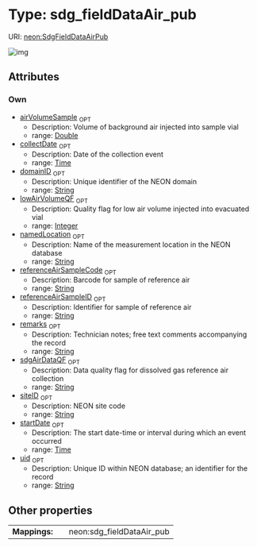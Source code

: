
# Type: sdg_fieldDataAir_pub




URI: [neon:SdgFieldDataAirPub](https://data.neonscience.org/SdgFieldDataAirPub)


![img](http://yuml.me/diagram/nofunky;dir:TB/class/[SdgFieldDataAirPub&#124;uid:string%20%3F;domainID:string%20%3F;siteID:string%20%3F;remarks:string%20%3F;collectDate:time%20%3F;startDate:time%20%3F;referenceAirSampleID:string%20%3F;airVolumeSample:double%20%3F;lowAirVolumeQF:integer%20%3F;namedLocation:string%20%3F;referenceAirSampleCode:string%20%3F;sdgAirDataQF:string%20%3F])

## Attributes


### Own

 * [airVolumeSample](airVolumeSample.md)  <sub>OPT</sub>
    * Description: Volume of background air injected into sample vial
    * range: [Double](types/Double.md)
 * [collectDate](collectDate.md)  <sub>OPT</sub>
    * Description: Date of the collection event
    * range: [Time](types/Time.md)
 * [domainID](domainID.md)  <sub>OPT</sub>
    * Description: Unique identifier of the NEON domain
    * range: [String](types/String.md)
 * [lowAirVolumeQF](lowAirVolumeQF.md)  <sub>OPT</sub>
    * Description: Quality flag for low air volume injected into evacuated vial
    * range: [Integer](types/Integer.md)
 * [namedLocation](namedLocation.md)  <sub>OPT</sub>
    * Description: Name of the measurement location in the NEON database
    * range: [String](types/String.md)
 * [referenceAirSampleCode](referenceAirSampleCode.md)  <sub>OPT</sub>
    * Description: Barcode for sample of reference air
    * range: [String](types/String.md)
 * [referenceAirSampleID](referenceAirSampleID.md)  <sub>OPT</sub>
    * Description: Identifier for sample of reference air
    * range: [String](types/String.md)
 * [remarks](remarks.md)  <sub>OPT</sub>
    * Description: Technician notes; free text comments accompanying the record
    * range: [String](types/String.md)
 * [sdgAirDataQF](sdgAirDataQF.md)  <sub>OPT</sub>
    * Description: Data quality flag for dissolved gas reference air collection
    * range: [String](types/String.md)
 * [siteID](siteID.md)  <sub>OPT</sub>
    * Description: NEON site code
    * range: [String](types/String.md)
 * [startDate](startDate.md)  <sub>OPT</sub>
    * Description: The start date-time or interval during which an event occurred
    * range: [Time](types/Time.md)
 * [uid](uid.md)  <sub>OPT</sub>
    * Description: Unique ID within NEON database; an identifier for the record
    * range: [String](types/String.md)

## Other properties

|  |  |  |
| --- | --- | --- |
| **Mappings:** | | neon:sdg_fieldDataAir_pub |


